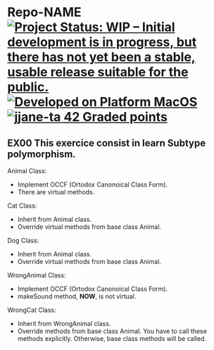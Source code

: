 # Repo-NAME [![Project Status: WIP – Initial development is in progress, but there has not yet been a stable, usable release suitable for the public.](https://www.repostatus.org/badges/latest/wip.svg)](https://www.repostatus.org/#wip) [![Developed on Platform MacOS](https://badgen.net/badge/Platform/macOS/grey?icon=default)](#) [![jjane-ta 42 Graded points](https://badgen.net/badge/Grade/pending/black?icon=default)](#)

## EX00 This exercice consist in learn Subtype polymorphism.
Animal Class:
- Implement OCCF (Ortodox Canonoical Class Form).
- There are virtual methods.

Cat Class:
- Inherit from Animal class.
- Override virtual methods from base class Animal.

Dog Class:
- Inherit from Animal class.
- Override virtual methods from base class Animal.

WrongAnimal Class:
- Implement OCCF (Ortodox Canonoical Class Form).
- makeSound method, **NOW**, is not virtual.

WrongCat Class:
- Inherit from WrongAnimal class.
- Override methods from base class Animal. You have to call these methods explicitly. Otherwise, base class methods will be called.






